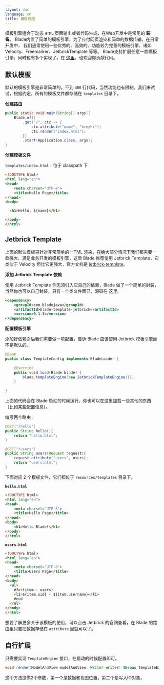 ```yaml
---
layout: doc
language: cn
title: 模板视图
---
```


模板引擎适合于动态 `HTML` 页面输出或者代码生成，在Web开发中是常见的 **装备**。
Blade内置了简单的模板引擎，为了应付网页渲染和简单的数据传输。在日常开发中，
我们通常使用一些优秀的、高效的、功能较为完善的模板引擎，诸如 Velocity、Freemarker、JetbrickTemplate 等等。
Blade支持扩展任意一款模板引擎，同时也有多个实现了，在 [这里](https://github.com/lets-blade/blade-template-engines)，也欢迎你贡献代码。

## 默认模板

默认的模板引擎是非常简单的，不到 `400` 行代码，当然功能也有限制。我们来试试，根据约定，所有的模板文件都存储在 `templates` 目录下。

**创建路由**

```java
public static void main(String[] args){
    Blade.of()
        .get("/", ctx -> {
            ctx.attribute("name", "biezhi");
            ctx.render("index.html");
        })
        .start(Application.class, args);
}
```

**创建模板文件**

`templates/index.html`：位于 classpath 下 

```html
<!DOCTYPE html>
<html lang="en">
<head>
    <meta charset="UTF-8">
    <title>Hello Page</title>
</head>
<body>

  <h1>Hello, ${name}</h1>

</body>
</html>
```

## Jetbrick Template

上面的默认模板只针对非常简单的 HTML 渲染，在绝大部分情况下我们都需要一款强大、满足业务开发的模板引擎，这里 Blade 推荐使用 Jetbrick Template，它类似于 Velocity 但比它更强大，官方文档是 [jetbrick-template](http://subchen.github.io/jetbrick-template/2x/overview.html)。

**添加 Jetbrick Template 依赖**

使用 Jetbrick Template 你无须引入它自己的依赖，Blade 做了一个简单的封装，当然你也可以自己封装，只有一个类文件而已，源码在 [这里](https://github.com/lets-blade/blade-template-engines/blob/master/blade-template-jetbrick/src/main/java/com/blade/mvc/view/template/JetbrickTemplateEngine.java)。

```xml
<dependency>
    <groupId>com.bladejava</groupId>
    <artifactId>blade-template-jetbrick</artifactId>
    <version>0.1.3</version>
</dependency>
```

**配置模板引擎**

添加好依赖之后我们需要做一项配置，告诉 Blade 应该使用 Jetbrick 模板引擎而不是默认的。

```java
@Bean
public class TemplateConfig implements BladeLoader {
    
    @Override
    public void load(Blade blade) {
        blade.templateEngine(new JetbrickTemplateEngine());
    }
    
}
```

上面的代码会在 Blade 启动的时候运行，你也可以在这里加载一些其他的东西（比如某些配置信息）。

编写两个路由：

```java
@GET("/hello")
public String hello(){
    return "hello.html";
}

@GET("/users")
public String users(Request request){
    request.attribute("users", users);
    return "users.html";
}
```

下面对应 2 个模板文件，它们都位于 `resources/templates` 目录下。

**`hello.html`**

```html
<!DOCTYPE html>
<html lang="en">
<head>
    <meta charset="UTF-8">
    <title>Hello Page</title>
</head>
<body>
    <h1>Hello Blade!</h1>
</body>
</html>
```

**`users.html`**

```html
<!DOCTYPE html>
<html lang="en">
<head>
    <meta charset="UTF-8">
    <title>Users Page</title>
</head>
<body>
  <ul>
    #for(item : users)
    <li>${item.uid} - ${item.username}</li>
    #end
  </ul>
</body>
</html>
```

想要了解更多关于该模板的使用，可以点击 Jetbrick 的官网查看，在 Blade 的路由里只要把数据存储在 `attribute` 里就可以了。

## 自行扩展

只需要实现 `TemplateEngine` 接口，在启动的时候配置即可。

```java
void render(ModelAndView modelAndView, Writer writer) throws TemplateException;
```

这个方法提供2个参数，第一个是数据和视图位置，第二个是写入IO对象。